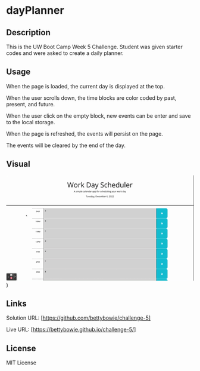 # dayPlanner

## Description

This is the UW Boot Camp Week 5 Challenge. Student was given starter codes and were asked to create a daily planner.

## Usage

When the page is loaded, the current day is displayed at the top.

When the user scrolls down, the time blocks are color coded by past, present, and future.

When the user click on the empty block, new events can be enter and save to the local storage.

When the page is refreshed, the events will persist on the page.

The events will be cleared by the end of the day.

## Visual

![Demo](Work%20Day%20Scheduler.gif))

## Links

Solution URL: [https://github.com/bettybowie/challenge-5]

Live URL: [https://bettybowie.github.io/challenge-5/]

## License

MIT License
